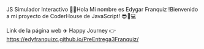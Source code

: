 JS Simulador Interactivo 
🖖🏼Hola Mi nombre es Edygar Franquiz
!Bienvenido a mi proyecto de CoderHouse de JavaScript! 😎🤍💻


Link de la página web ✈️ Happy Journey
👉 https://edyfranquizc.github.io/PreEntrega3Franquiz/
